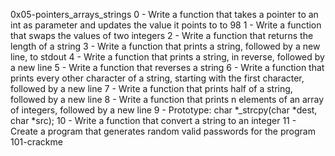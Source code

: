 0x05-pointers_arrays_strings
0 - Write a function that takes a pointer to an int as parameter and updates the value it points to to 98
1 - Write a function that swaps the values of two integers
2 - Write a function that returns the length of a string
3 - Write a function that prints a string, followed by a new line, to stdout
4 - Write a function that prints a string, in reverse, followed by a new line
5 - Write a function that reverses a string
6 - Write a function that prints every other character of a string, starting with the first character, followed by a new line
7 - Write a function that prints half of a string, followed by a new line
8 - Write a function that prints n elements of an array of integers, followed by a new line
9 - Prototype: char *_strcpy(char *dest, char *src);
10 - Write a function that convert a string to an integer
11 - Create a program that generates random valid passwords for the program 101-crackme
